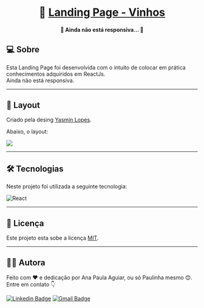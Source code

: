 <h1 align="center">
     🍷 <a href="#" alt="Landing Page - Vinhos"> Landing Page - Vinhos </a>
</h1>

<h4 align='center'>🚧 Ainda não está responsiva... 🚧</h4>

## 💻 Sobre 

<p>Esta Landing Page foi desenvolvida com o intuito de colocar em prática conhecimentos adquiridos em ReactJs. <br>
Ainda não está responsiva.
</p>

---

## 📸 Layout

<p>Criado pela desing <a href='#'>Yasmin Lopes</a>.</p>
<p>Abaixo, o layout:</p>
<img src='https://user-images.githubusercontent.com/69828625/160497428-04c93538-fd68-4828-8ba7-25a1e3de9663.png'>

---

## 🛠 Tecnologias

<p>
    Neste projeto foi utilizada a seguinte tecnologia:
</p>
<img src="https://img.shields.io/badge/React-20232A?style=for-the-badge&logo=react&logoColor=61DAFB" alt='React' align='center'>

---

## 📝 Licença

Este projeto esta sobe a licença [MIT](./LICENSE).

---


## 👩‍💻 Autora

Feito com ❤️ e dedicação por Ana Paula Aguiar, ou só Paulinha mesmo 😊. Entre em contato 👇


[![Linkedin Badge](https://img.shields.io/badge/-Paulinha-blue?style=flat-square&logo=Linkedin&logoColor=white&link=https://www.linkedin.com/in/tgmarinho/)](https://www.linkedin.com/in/anapaula-aguiar/) 
[![Gmail Badge](https://img.shields.io/badge/-anaaguiar20016@gmail.com-c14438?style=flat-square&logo=Gmail&logoColor=white&link=mailto:tgmarinho@gmail.com)](mailto:anaaguiar20016@gmail.com)
